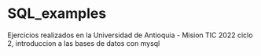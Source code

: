 # SQL_examples

Ejercicios realizados en la Universidad de Antioquia - Mision TIC 2022
ciclo 2, introduccion a las bases de datos con mysql
